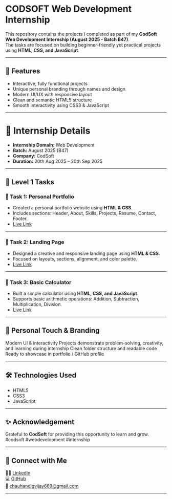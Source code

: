# CODSOFT Web Development Internship

This repository contains the projects I completed as part of my **CodSoft Web Development Internship (August 2025 - Batch B47)**.  
The tasks are focused on building beginner-friendly yet practical projects using **HTML, CSS, and JavaScript**.

---

## 🎯 Features
- Interactive, fully functional projects
- Unique personal branding through names and design
- Modern UI/UX with responsive layout
- Clean and semantic HTML5 structure
- Smooth interactivity using CSS3 & JavaScript

---

# 📌 Internship Details
- **Internship Domain:** Web Development
- **Batch:** August 2025 (B47)
- **Company:** CodSoft
- **Duration:** 20th Aug 2025 – 20th Sep 2025

---

## 🚀 Level 1 Tasks

### 🔸 Task 1: Personal Portfolio
- Created a personal portfolio website using **HTML & CSS**.  
- Includes sections: Header, About, Skills, Projects, Resume, Contact, Footer.
- [Live Link]() 

---

### 🔸 Task 2: Landing Page
- Designed a creative and responsive landing page using **HTML & CSS**.  
- Focused on layouts, sections, alignment, and color palette.
- [Live Link]() 

---

### 🔸 Task 3: Basic Calculator
- Built a simple calculator using **HTML, CSS, and JavaScript**.  
- Supports basic arithmetic operations: Addition, Subtraction, Multiplication, Division.
- [Live Link]()    

---

## 🎨 Personal Touch & Branding
Modern UI & interactivity
Projects demonstrate problem-solving, creativity, and learning during internship
Clean folder structure and readable code
Ready to showcase in portfolio / GitHub profile

---

## 🛠️ Technologies Used
- HTML5  
- CSS3  
- JavaScript  

---

## ✨ Acknowledgement
Grateful to **CodSoft** for providing this opportunity to learn and grow.  
#codsoft #webdevelopment #internship

---

## 🔗 Connect with Me

🧑‍💻 [LinkedIn](https://www.linkedin.com/in/digvijaykumarsingh)  
💻 [GitHub](https://github.com/chauhandigvijay1)  
📧 chauhandigvijay669@gmail.com

---
